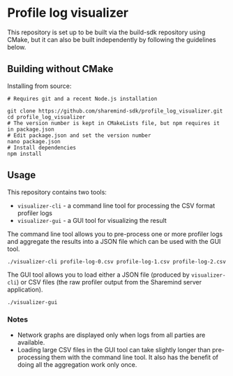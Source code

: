 # Profile log visualizer

This repository is set up to be built via the build-sdk repository using CMake,
but it can also be built independently by following the guidelines below.

## Building without CMake

Installing from source:

```shell
# Requires git and a recent Node.js installation

git clone https://github.com/sharemind-sdk/profile_log_visualizer.git
cd profile_log_visualizer
# The version number is kept in CMakeLists file, but npm requires it in package.json
# Edit package.json and set the version number
nano package.json
# Install dependencies
npm install
```

## Usage

This repository contains two tools:

* `visualizer-cli` - a command line tool for processing the CSV format profiler logs
* `visualizer-gui` - a GUI tool for visualizing the result

The command line tool allows you to pre-process one or more profiler logs and
aggregate the results into a JSON file which can be used with the GUI tool.

    ./visualizer-cli profile-log-0.csv profile-log-1.csv profile-log-2.csv

The GUI tool allows you to load either a JSON file (produced by `visualizer-cli`)
or CSV files (the raw profiler output from the Sharemind server application).

    ./visualizer-gui

### Notes

* Network graphs are displayed only when logs from all parties are available.
* Loading large CSV files in the GUI tool can take slightly longer than
pre-processing them with the command line tool. It also has the benefit of
doing all the aggregation work only once.
